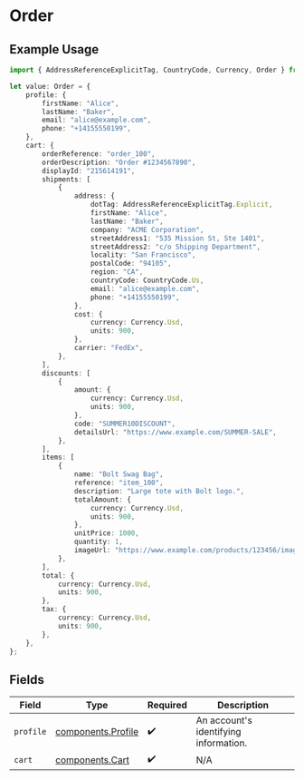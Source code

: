 # Order

## Example Usage

```typescript
import { AddressReferenceExplicitTag, CountryCode, Currency, Order } from "@boltpay/bolt-typescript-sdk/models/components";

let value: Order = {
    profile: {
        firstName: "Alice",
        lastName: "Baker",
        email: "alice@example.com",
        phone: "+14155550199",
    },
    cart: {
        orderReference: "order_100",
        orderDescription: "Order #1234567890",
        displayId: "215614191",
        shipments: [
            {
                address: {
                    dotTag: AddressReferenceExplicitTag.Explicit,
                    firstName: "Alice",
                    lastName: "Baker",
                    company: "ACME Corporation",
                    streetAddress1: "535 Mission St, Ste 1401",
                    streetAddress2: "c/o Shipping Department",
                    locality: "San Francisco",
                    postalCode: "94105",
                    region: "CA",
                    countryCode: CountryCode.Us,
                    email: "alice@example.com",
                    phone: "+14155550199",
                },
                cost: {
                    currency: Currency.Usd,
                    units: 900,
                },
                carrier: "FedEx",
            },
        ],
        discounts: [
            {
                amount: {
                    currency: Currency.Usd,
                    units: 900,
                },
                code: "SUMMER10DISCOUNT",
                detailsUrl: "https://www.example.com/SUMMER-SALE",
            },
        ],
        items: [
            {
                name: "Bolt Swag Bag",
                reference: "item_100",
                description: "Large tote with Bolt logo.",
                totalAmount: {
                    currency: Currency.Usd,
                    units: 900,
                },
                unitPrice: 1000,
                quantity: 1,
                imageUrl: "https://www.example.com/products/123456/images/1.png",
            },
        ],
        total: {
            currency: Currency.Usd,
            units: 900,
        },
        tax: {
            currency: Currency.Usd,
            units: 900,
        },
    },
};
```

## Fields

| Field                                                    | Type                                                     | Required                                                 | Description                                              |
| -------------------------------------------------------- | -------------------------------------------------------- | -------------------------------------------------------- | -------------------------------------------------------- |
| `profile`                                                | [components.Profile](../../models/components/profile.md) | :heavy_check_mark:                                       | An account's identifying information.                    |
| `cart`                                                   | [components.Cart](../../models/components/cart.md)       | :heavy_check_mark:                                       | N/A                                                      |